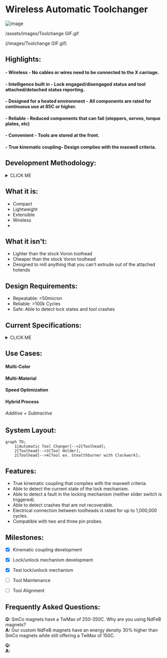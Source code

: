 # Wireless Automatic Toolchanger


![image](https://user-images.githubusercontent.com/104525636/184387912-660498cf-3403-4c71-937f-90018e7a0ae8.png)


/assets/images/Toolchange GIF.gif

(/images/Toolchange GIF.gif)


## Highlights:
#### - Wireless - No cables or wires need to be connected to the X carriage. 
#### - Intelligence built in - Lock engaged/disengaged status and tool attached/detached status reporting.
#### - Designed for a heated environment - All components are rated for continuous use at 85C or higher.
#### - Reliable - Reduced components that can fail (steppers, servos, torque plates, etc)
#### - Convenient - Tools are stored at the front.
#### - True kinematic coupling- Design complies with the maxwell criteria.

## Development Methodology:
<details><summary>CLICK ME</summary>
<p>		
- Pragmatic product management <br />	
- Continuous improvement <br />
- Sound engineering theory supported by empirical testing <br />
 </p>
</details>

## What it is:
- Compact
- Lightweight
- Extensible
- Wireless
- 
 
## What it isn't:
- Lighter than the stock Voron toolhead
- Cheaper than the stock Voron toolhead	
- Designed to mill anything that you can't extrude out of the attached hotends
	
 
## Design Requirements:
- Repeatable: <50micron
- Reliable: >100k Cycles
- Safe: Able to detect lock states and tool crashes

## Current Specifications:
<details><summary>CLICK ME</summary>
<p>

#### - ATC Weight: 75grams <br />	
#### - ATC Footprint: 68x62x35 <br />	
#### - Operating temperature: ≤85C (all components are rated for atleast 85C) <br />  

#### - Recomended Maximum Tool Width (without modifications): 62mm <br />
#### - Recomended Maximum Tool Height (without modifications): 145mm <br />
#### - Recomended Maximum Tool Depth (without modifications): 76mm <br />
 
 
#### - Number of tool changes between maintenance intervals based on component service life: >100k <br />
 
 
#### Weight required in the Z axis to separate the kinematic coupling: <br />
##### - Locked state >5000g (over the amount that I can currently measure)  <br />
##### - Unlocked state 1750g +/-100g (connection state change occured before full decoupling) <br />
 
 
#### - Weight of a stealthburner with rapido, EBB36, and kinematic motor plate: 395g  <br />

</p>
</details>





## Use Cases:
#### Multi-Color	
#### Multi-Material
#### Speed Optimization 
#### Hybrid Process 
###### Additive + Subtractive


## System Layout:
```mermaid
graph TD;
    1[Automatic Tool Changer]-->2[Toolhead];
    2[Toolhead]-->3[Tool Holder];
    2[Toolhead]-->4[Tool ex. Stealthburner with Clockwork];
```




## Features:
- True kinematic coupling that complies with the maxwell criteria.
- Able to detect the current state of the lock mechanism. 
- Able to detect a fault in the locking mechanism (neither slider switch is triggered).
- Able to detect crashes that are not recoverable.
- Electrical connection between toolheads is rated for up to 1,000,000 cycles. 
- Compatible with two and three pin probes.

## Milestones:
- [X] Kinematic coupling development
- [X] Lock/unlock mechanism development
- [X] Test lock/unlock mechanism
- [ ] Tool Maintenance
- [ ] Tool Alignment 


## Frequently Asked Questions:
**Q:** SmCo magnets have a TwMax of 250-350C. Why are you using NdFeB magnets? <br /> 
**A:** Our custom NdFeB magnets have an energy density 30% higher than SmCo magnets while still offering a TwMax of 150C. <br />

**Q:** <br />
**A:** <br />

